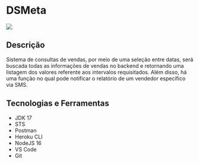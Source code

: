 <h1> DSMeta </h1>

<img src="https://user-images.githubusercontent.com/83430934/179427180-c2b13fe2-b2fa-498b-9834-2677fcd39c00.png">

<h2> Descrição </h2>

<p> Sistema de consultas de vendas, por meio de uma seleção entre datas,
será buscada todas as informações de vendas no backend e retornando
uma listagem dos valores referente aos intervalos requisitados. Além
disso, há uma função no qual pode notificar o relatório de um vendedor
específico via SMS. </p>

<h2> Tecnologias e Ferramentas </h2>

<ul>
  <li> JDK 17 </li>
  <li> STS </li>
  <li> Postman </li>
  <li> Heroku CLI </li>
  <li> NodeJS 16 </li>
  <li> VS Code </li>
  <li> Git </li>
</ul>
